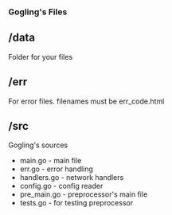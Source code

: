 ### Gogling's Files
## /data
Folder for your files
## /err
For error files. filenames must be err_code.html
## /src
Gogling's sources
<ul>
  <li>main.go - main file</li>
  <li>err.go - error handling</li>
  <li>handlers.go - network handlers</li>
  <li>config.go - config reader</li>
  <li>pre_main.go - preprocessor's main file</li>
  <li>tests.go - for testing preprocessor</li>
</ul>
